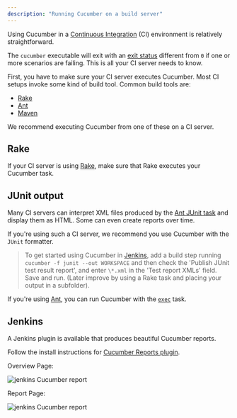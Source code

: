 ```yaml
---
description: "Running Cucumber on a build server"
---
```


Using Cucumber in a [Continuous Integration](https://martinfowler.com/articles/continuousIntegration.html) (CI) environment is relatively straightforward.

The `cucumber` executable will exit with an [exit status](https://en.wikipedia.org/wiki/Exit_status)
different from `0` if one or more scenarios are failing. This is all your CI
server needs to know.

First, you have to make sure your CI server executes Cucumber.
Most CI setups invoke some kind of build tool. Common build tools are:

* [Rake](https://github.com/ruby/rake)
* [Ant](https://ant.apache.org)
* [Maven](https://maven.apache.org)

We recommend executing Cucumber from one of these on a CI server.

## Rake

If your CI server is using [Rake](/docs/tools/ruby#rake), make sure
that Rake executes your Cucumber task.

## JUnit output

Many CI servers can interpret XML files produced by the [Ant JUnit task](https://ant.apache.org/manual/Tasks/junit.html)
and display them as HTML. Some can even create reports over time.

If you're using such a CI server, we recommend you use Cucumber with the `JUnit` formatter.

> To get started using Cucumber in [Jenkins](https://jenkins.io/), add a build step running
> `cucumber -f junit --out WORKSPACE` and then check the
> 'Publish JUnit test result report', and enter `\*.xml` in the 'Test report XMLs' field.
> Save and run. (Later improve by using a Rake task and placing your output in a subfolder).

If you're using [Ant](https://ant.apache.org/), you can run Cucumber with the [`exec`](https://ant.apache.org/manual/Tasks/exec.html) task.

## Jenkins

A Jenkins plugin is available that produces beautiful Cucumber reports.

Follow the install instructions for [Cucumber Reports plugin](https://github.com/jenkinsci/cucumber-reports-plugin).

Overview Page:

![jenkins Cucumber report](https://github.com/masterthought/jenkins-cucumber-jvm-reports-plugin-java/raw/master/.README/feature-overview.png)

Report Page:

![jenkins Cucumber report](https://github.com/masterthought/jenkins-cucumber-jvm-reports-plugin-java/raw/master/.README/feature-passed.png)
